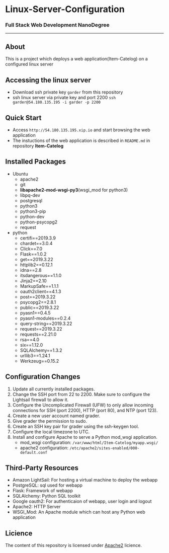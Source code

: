 # Linux-Server-Configuration
### Full Stack Web Development NanoDegree
_______________________
## About
This is a project which deploys a web application(Item-Catelog) on a configured linux server

## Accessing the linux server
* Download ssh private key ```garder``` from this repository
* ssh linux server via private key and port 2200 ```ssh garder@54.180.135.195 -i garder -p 2200```

## Quick Start
* Access ```http://54.180.135.195.xip.io``` and start browsing the web application
* The instuctions of the web application is described in ```README.md``` in repository **Item-Catelog**

## Installed Packages
* Ubuntu
  * apache2
  * git
  * **libapache2-mod-wsgi-py3**(wsgi_mod for python3)
  * libpq-dev
  * postgresql
  * python3
  * python3-pip
  * python-dev
  * python-psycopg2
  * request
* python
  * certifi==2019.3.9
  * chardet==3.0.4
  * Click==7.0
  * Flask==1.0.2
  * get==2019.3.22
  * httplib2==0.12.1
  * idna==2.8
  * itsdangerous==1.1.0
  * Jinja2==2.10
  * MarkupSafe==1.1.1
  * oauth2client==4.1.3
  * post==2019.3.22
  * psycopg2==2.8.1
  * public==2019.3.22
  * pyasn1==0.4.5
  * pyasn1-modules==0.2.4
  * query-string==2019.3.22
  * request==2019.3.22
  * requests==2.21.0
  * rsa==4.0
  * six==1.12.0
  * SQLAlchemy==1.3.2
  * urllib3==1.24.1
  * Werkzeug==0.15.2
  
## Configuration Changes
1. Update all currently installed packages.
2. Change the SSH port from 22 to 2200. Make sure to configure the Lightsail firewall to allow it.
3. Configure the Uncomplicated Firewall (UFW) to only allow incoming connections for SSH (port 2200), HTTP (port 80), and NTP (port 123).
4. Create a new user account named grader.
5. Give grader the permission to sudo.
6. Create an SSH key pair for grader using the ssh-keygen tool.
7. Configure the local timezone to UTC.
8. Install and configure Apache to serve a Python mod_wsgi application.
   * mod_wsgi configuration: ```/var/www/html/Item-Catelog/myapp.wsgi/```
   * apache2 configuration: ```/etc/apache2/sites-enabled/000-default.conf```
   
## Third-Party Resources
* Amazon LightSail: For hosting a virtual machine to deploy the webapp
* PostgreSQL: sql used for webapp
* Flask: Framework of webapp
* SQLAlchemy: Python SQL toolkit
* Google oauth2: For authenticaion of webapp, user login and logout
* Apache2: HTTP Server
* WSGI_Mod: An Apache module which can host any Python web application


## Licience
The content of this repository is licensed under [Apache2](https://www.apache.org/licenses/LICENSE-2.0) licience.

